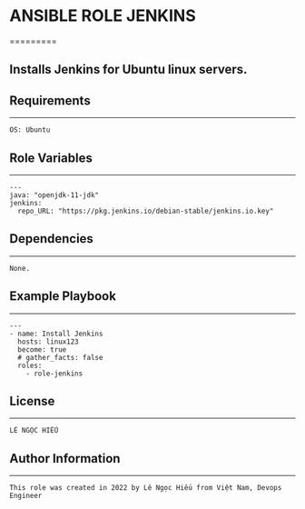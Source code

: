 # ANSIBLE ROLE JENKINS
=========

## Installs Jenkins for Ubuntu linux servers.
## Requirements
-------------------------
    OS: Ubuntu

## Role Variables
--------------
    --- 
    java: "openjdk-11-jdk"
    jenkins: 
      repo_URL: "https://pkg.jenkins.io/debian-stable/jenkins.io.key"

## Dependencies
------------
    None.

## Example Playbook
----------------
    ---
    - name: Install Jenkins
      hosts: linux123
      become: true 
      # gather_facts: false 
      roles:
        - role-jenkins

## License
-------
    LÊ NGỌC HIẾU

## Author Information
------------------

    This role was created in 2022 by Lê Ngọc Hiếu from Việt Nam, Devops Engineer

